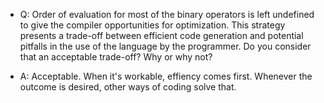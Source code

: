 - Q: Order of evaluation for most of the binary operators is left undefined to give the compiler opportunities for optimization. This strategy presents a trade-off between efficient code generation and potential pitfalls in the use of the language by the programmer. Do you consider that an acceptable trade-off? Why or why not?

- A: Acceptable. When it's workable, effiency comes first. Whenever the outcome is desired, other ways of coding solve that.